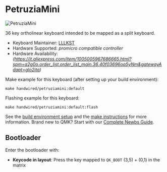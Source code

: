 # PetruziaMini

![PetruziaMini](https://i.imgur.com/uk2BSazh.jpeg)

36 key ortholinear keyboard intended to be mapped as a split keyboard.

* Keyboard Maintainer: [LLLKST](https://github.com/LLLKST)
* Hardware Supported: *promicro compatible controller*
* Hardware Availability: *(https://it.aliexpress.com/item/1005005967686665.html?spm=a2g0o.order_list.order_list_main.36.40f03696oa5yNm&gatewayAdapt=glo2ita)*


Make example for this keyboard (after setting up your build environment):

    make handwired/petruziamini:default

Flashing example for this keyboard:

    make handwired/petruziamini:default:flash

See the [build environment setup](https://docs.qmk.fm/#/getting_started_build_tools) and the [make instructions](https://docs.qmk.fm/#/getting_started_make_guide) for more information. Brand new to QMK? Start with our [Complete Newbs Guide](https://docs.qmk.fm/#/newbs).

## Bootloader

Enter the bootloader with:

* **Keycode in layout**: Press the key mapped to `QK_BOOT` (3,5) + (0,1) in the matrix